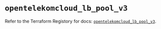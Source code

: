 # `opentelekomcloud_lb_pool_v3`

Refer to the Terraform Registory for docs: [`opentelekomcloud_lb_pool_v3`](https://registry.terraform.io/providers/opentelekomcloud/opentelekomcloud/1.35.5/docs/resources/lb_pool_v3).
